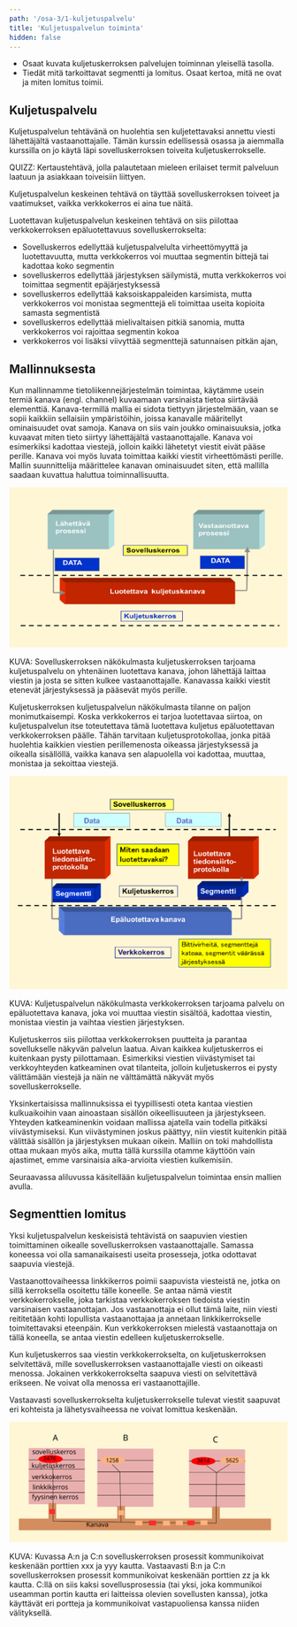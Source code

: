 ```yaml
---
path: '/osa-3/1-kuljetuspalvelu'
title: 'Kuljetuspalvelun toiminta'
hidden: false
---
```


<text-box variant='learningObjectives' name='Oppimistavoitteet'>

- Osaat kuvata kuljetuskerroksen palvelujen toiminnan yleisellä tasolla.
- Tiedät mitä tarkoittavat segmentti ja lomitus. Osaat kertoa, mitä ne ovat ja miten lomitus toimii.

</text-box>



## Kuljetuspalvelu

Kuljetuspalvelun tehtävänä on huolehtia sen kuljetettavaksi annettu viesti lähettäjältä vastaanottajalle. Tämän kurssin edellisessä osassa ja aiemmalla kurssilla on jo käytä läpi sovelluskerroksen toiveita kuljetuskerrokselle.

QUIZZ: Kertaustehtävä, jolla palautetaan mieleen erilaiset termit palveluun laatuun ja asiakkaan toiveisiin liittyen.

Kuljetuspalvelun keskeinen tehtävä on täyttää sovelluskerroksen toiveet ja vaatimukset, vaikka verkkokerros ei aina tue näitä.

Luotettavan kuljetuspalvelun keskeinen tehtävä on siis piilottaa verkkokerroksen epäluotettavuus sovelluskerrokselta:
* Sovelluskerros edellyttää kuljetuspalvelulta virheettömyyttä ja luotettavuutta, mutta verkkokerros voi muuttaa segmentin bittejä tai kadottaa koko segmentin
* sovelluskerros edellyttää järjestyksen säilymistä, mutta verkkokerros voi toimittaa segmentit epäjärjestyksessä
* sovelluskerros edellyttää kaksoiskappaleiden karsimista, mutta verkkokerros voi monistaa segmenttejä eli toimittaa useita kopioita samasta segmentistä
* sovelluskerros edellyttää mielivaltaisen pitkiä sanomia, mutta verkkokerros voi rajoittaa segmentin kokoa
* verkkokerros voi lisäksi viivyttää segmenttejä satunnaisen pitkän ajan,


## Mallinnuksesta

Kun mallinnamme tietoliikennejärjestelmän toimintaa, käytämme usein termiä kanava (engl. channel) kuvaamaan varsinaista tietoa siirtävää elementtiä. Kanava-termillä mallia ei sidota tiettyyn järjestelmään, vaan se sopii kaikkiin sellaisiin ympäristöihin, joissa kanavalle määritellyt ominaisuudet ovat samoja. Kanava on siis vain joukko ominaisuuksia, jotka kuvaavat miten tieto siirtyy lähettäjältä vastaanottajalle. Kanava voi esimerkiksi kadottaa viestejä, jolloin kaikki lähetetyt viestit eivät pääse perille. Kanava voi myös luvata toimittaa kaikki viestit virheettömästi perille. Mallin suunnittelija määrittelee kanavan ominaisuudet siten, että mallilla saadaan kuvattua haluttua toiminnallisuutta.

<img src="../img/sovelluskerros-kuljetuspalvelu.svg" alt="Sovelluskerroksen prosessit lähettävät dataa toisilleen kuljetuskerroksen 'putken' läpi."/>

KUVA: Sovelluskerroksen näkökulmasta kuljetuskerroksen tarjoama kuljetuspalvelu on yhtenäinen luotettava kanava, johon lähettäjä laittaa viestin ja josta se sitten kulkee vastaanottajalle. Kanavassa kaikki viestit etenevät järjestyksessä ja pääsevät myös perille.

Kuljetuskerroksen kuljetuspalvelun näkökulmasta tilanne on paljon monimutkaisempi. Koska verkkokerros ei tarjoa luotettavaa siirtoa, on kuljetuspalvelun itse toteutettava tämä luotettava kuljetus epäluotettavan verkkokerroksen päälle. Tähän tarvitaan kuljetusprotokollaa, jonka pitää huolehtia kaikkien viestien perillemenosta oikeassa järjestyksessä ja oikealla sisällöllä, vaikka kanava sen alapuolella voi kadottaa, muuttaa, monistaa ja sekoittaa viestejä.

<img src="../img/kuljetuspalvelu-verkkokerros.svg" alt="Kuljetusprotokollan eri päissä (lähettäjä ja vastaanottaja) toimivat protokollan palaset saavat/välittävät dataa sovelluskerrokselle ja lähettävät/vastaanottavat segmenttejä verkkokerroksen 'putkesta'. Verkkokerroksen 'putki' yhdistää nämä protokollan palat toisiinsa."/>

KUVA: Kuljetuspalvelun näkökulmasta verkkokerroksen tarjoama palvelu on epäluotettava kanava, joka voi muuttaa viestin sisältöä, kadottaa viestin, monistaa viestin ja vaihtaa viestien järjestyksen.

Kuljetuskerros siis piilottaa verkkokerroksen puutteita ja parantaa sovellukselle näkyvän palvelun laatua. Aivan kaikkea kuljetuskerros ei kuitenkaan pysty piilottamaan. Esimerkiksi viestien viivästymiset tai verkkoyhteyden katkeaminen ovat tilanteita, jolloin kuljetuskerros ei pysty välittämään viestejä ja näin ne välttämättä näkyvät myös sovelluskerrokselle.

Yksinkertaisissa mallinnuksissa ei tyypillisesti oteta kantaa viestien kulkuaikoihin vaan ainoastaan sisällön oikeellisuuteen ja järjestykseen. Yhteyden katkeaminenkin voidaan mallissa ajatella vain todella pitkäksi viivästymiseksi. Kun viivästyminen joskus päättyy, niin viestit kuitenkin pitää välittää sisällön ja järjestyksen mukaan oikein. Malliin on toki mahdollista ottaa mukaan myös aika, mutta tällä kurssilla otamme käyttöön vain ajastimet, emme varsinaisia aika-arvioita viestien kulkemisiin.

Seuraavassa aliluvussa käsitellään kuljetuspalvelun toimintaa ensin mallien avulla.


## Segmenttien lomitus

Yksi kuljetuspalvelun keskeisistä tehtävistä on saapuvien viestien toimittaminen oikealle sovelluskerroksen vastaanottajalle. Samassa koneessa voi olla samanaikaisesti useita prosesseja, jotka odottavat saapuvia viestejä.

Vastaanottovaiheessa linkkikerros poimii saapuvista viesteistä ne, jotka on sillä kerroksella osoitettu tälle koneelle. Se antaa nämä viestit verkkokerrokselle, joka tarkistaa verkkokerroksen tiedoista viestin varsinaisen vastaanottajan. Jos vastaanottaja ei ollut tämä laite, niin viesti reititetään kohti lopullista vastaanottajaa ja annetaan linkkikerrokselle toimitettavaksi eteenpäin. Kun verkkokerroksen mielestä vastaanottaja on tällä koneella, se antaa viestin edelleen kuljetuskerrokselle.

Kun kuljetuskerros saa viestin verkkokerrokselta, on kuljetuskerroksen selvitettävä, mille sovelluskerroksen vastaanottajalle viesti on oikeasti menossa. Jokainen verkkokerrokselta saapuva viesti on selvitettävä erikseen. Ne voivat olla menossa eri vastaanottajille.

Vastaavasti sovelluskerrokselta kuljetuskerrokselle tulevat viestit saapuvat eri kohteista ja lähetysvaiheessa ne voivat lomittua keskenään.

<img src="../img/lomitus.svg" alt="Kuvassa on kolme laitetta A, B ja C. "/>

KUVA: Kuvassa A:n ja C:n sovelluskerroksen prosessit kommunikoivat keskenään porttien xxx ja yyy kautta. Vastaavasti B:n ja C:n sovelluskerroksen prosessit kommunikoivat keskenään porttien zz ja kk kautta. C:llä on siis kaksi sovellusprosessia (tai yksi, joka kommunikoi useamman portin kautta eri laitteissa olevien sovellusten kanssa), jotka käyttävät eri portteja ja kommunikoivat vastapuoliensa kanssa niiden välityksellä.


<quiz id="9631e51f-779a-4c8e-8837-c68b0f5bf08e"></quiz>

